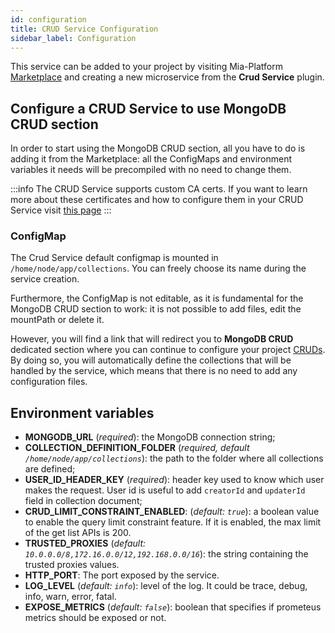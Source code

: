 ```yaml
---
id: configuration
title: CRUD Service Configuration
sidebar_label: Configuration
---
```

This service can be added to your project by visiting Mia-Platform [Marketplace](../../marketplace/overview_marketplace.md) and creating a new microservice from the **Crud Service** plugin.

## Configure a CRUD Service to use MongoDB CRUD section

In order to start using the MongoDB CRUD section, all you have to do is adding it from the Marketplace: all the ConfigMaps and environment variables it needs will be precompiled with no need to change them.

:::info
The CRUD Service supports custom CA certs. If you want to learn more about these certificates and how to configure them in your CRUD Service visit [this page](../../development_suite/api-console/api-design/services#provide-a-ca-certificate-to-a-custom-service)
:::

### ConfigMap

The Crud Service default configmap is mounted in `/home/node/app/collections`. You can freely choose its name during the service creation.

Furthermore, the ConfigMap is not editable, as it is fundamental for the MongoDB CRUD section to work: it is not possible to add files, edit the mountPath or delete it.

However, you will find a link that will redirect you to **MongoDB CRUD** dedicated section where you can continue to configure your project [CRUDs](../../development_suite/api-console/api-design/crud_advanced.md). By doing so, you will automatically define the collections that will be handled by the service, which means that there is no need to add any configuration files.

## Environment variables

* **MONGODB_URL** (*required*): the MongoDB connection string;
* **COLLECTION_DEFINITION_FOLDER** (*required, default `/home/node/app/collections`*): the path to the folder where all collections are defined;
* **USER_ID_HEADER_KEY** (*required*): header key used to know which user makes the request. User id is useful to add `creatorId` and `updaterId` field in collection document;
* **CRUD_LIMIT_CONSTRAINT_ENABLED**: (*default: `true`*): a boolean value to enable the query limit constraint feature. If it is enabled, the max limit of the get list APIs is 200.
* **TRUSTED_PROXIES** (*default: `10.0.0.0/8,172.16.0.0/12,192.168.0.0/16`*): the string containing the trusted proxies values.
* **HTTP_PORT**: The port exposed by the service.
* **LOG_LEVEL** (*default: `info`*): level of the log. It could be trace, debug, info, warn, error, fatal.
* **EXPOSE_METRICS** (*default: `false`*): boolean that specifies if prometeus metrics should be exposed or not.
